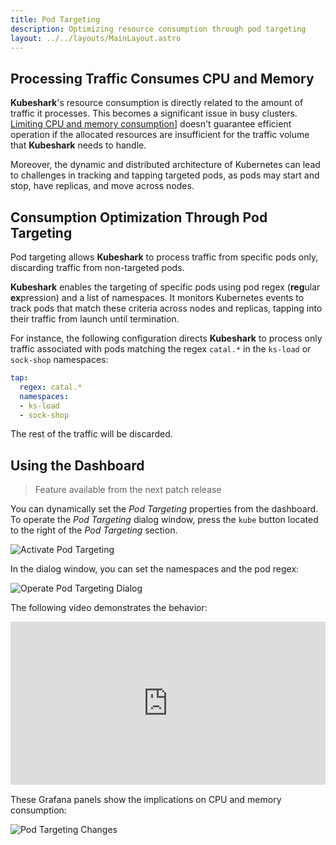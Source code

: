 ```yaml
---
title: Pod Targeting
description: Optimizing resource consumption through pod targeting
layout: ../../layouts/MainLayout.astro
---
```


## Processing Traffic Consumes CPU and Memory

**Kubeshark**'s resource consumption is directly related to the amount of traffic it processes. This becomes a significant issue in busy clusters. [Limiting CPU and memory consumption](/en/performance#container-memory-and-cpu-limitations)] doesn't guarantee efficient operation if the allocated resources are insufficient for the traffic volume that **Kubeshark** needs to handle.

Moreover, the dynamic and distributed architecture of Kubernetes can lead to challenges in tracking and tapping targeted pods, as pods may start and stop, have replicas, and move across nodes.

## Consumption Optimization Through Pod Targeting 

Pod targeting allows **Kubeshark** to process traffic from specific pods only, discarding traffic from non-targeted pods.

**Kubeshark** enables the targeting of specific pods using pod regex (**reg**ular **ex**pression) and a list of namespaces. It monitors Kubernetes events to track pods that match these criteria across nodes and replicas, tapping into their traffic from launch until termination.

For instance, the following configuration directs **Kubeshark** to process only traffic associated with pods matching the regex `catal.*` in the `ks-load` or `sock-shop` namespaces:

```yaml
tap:
  regex: catal.*
  namespaces:
  - ks-load
  - sock-shop
```

The rest of the traffic will be discarded.

## Using the Dashboard

> Feature available from the next patch release

You can dynamically set the *Pod Targeting* properties from the dashboard. To operate the *Pod Targeting* dialog window, press the `kube` button located to the right of the *Pod Targeting* section.

![Activate Pod Targeting](/pod_targeting_cta.png)

In the dialog window, you can set the namespaces and the pod regex:

![Operate Pod Targeting Dialog](/pod_targeting_open.png)

The following video demonstrates the behavior:

<div style="position: relative; padding-bottom: 51.87500000000001%; height: 0;"><iframe src="https://www.loom.com/embed/458f924403e94a0e8d80f2b81b1252b7?sid=b505561a-2831-4f41-8d02-8936109afa4a" frameborder="0" webkitallowfullscreen mozallowfullscreen allowfullscreen style="position: absolute; top: 0; left: 0; width: 100%; height: 100%;"></iframe></div>

These Grafana panels show the implications on CPU and memory consumption:

![Pod Targeting Changes](/pod_targeting_grafana.png)
